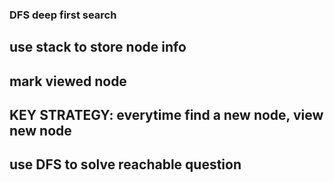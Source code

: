### DFS deep first search

## use stack to store node info

## mark viewed node

## KEY STRATEGY: everytime find a new node, view new node

## use DFS to solve reachable question
